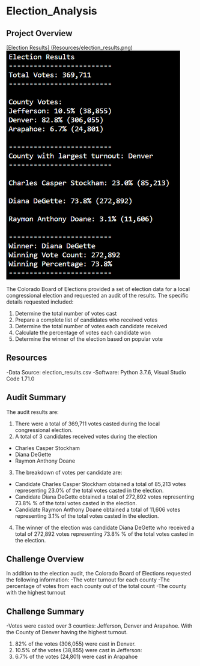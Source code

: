 # Election_Analysis

## Project Overview
[Election Results] (Resources/election_results.png)
![Election Results](https://github.com/coralrofa/election_analysis/blob/main/Resources/election_results.png)


 
The Colorado Board of Elections provided a set of election data for a local congressional election and requested an audit of the results. The specific details requested included:

1. Determine the total number of votes cast 
2. Prepare a complete list of candidates who received votes
3. Determine the total number of votes each candidate received
4. Calculate the percentage of votes each candidate won
5. Determine the winner of the election based on popular vote

## Resources
-Data Source: election_results.csv
-Software: Python 3.7.6, Visual Studio Code 1.71.0

## Audit Summary
The audit results are:
1. There were a total of 369,711 votes casted during the local congressional election. 
2. A total of 3 candidates received votes during the election
  - Charles Casper Stockham
  - Diana DeGette
  - Raymon Anthony Doane
3. The breakdown of votes per candidate are:  
  - Candidate Charles Casper Stockham obtained a total of 85,213 votes representing 23.0% of the total votes casted in the election.
  - Candidate Diana DeGette obtained a total of 272,892 votes representing 73.8% % of the total votes casted in the election. 
  - Candidate Raymon Anthony Doane obtained a total of 11,606 votes representing 3.1% of the total votes casted in the election.
4. The winner of the election was candidate Diana DeGette who received a total of 272,892 votes representing 73.8% % of the total votes casted in the election. 

## Challenge Overview
In addition to the election audit, the Colorado Board of Elections requested the following information:
-The voter turnout for each county
-The percentage of votes from each county out of the total count
-The county with the highest turnout

## Challenge Summary
-Votes were casted over 3 counties: Jefferson, Denver and Arapahoe. With the County of Denver having the highest turnout.
1. 82% of the votes (306,055) were cast in Denver.
2. 10.5% of the votes (38,855) were cast in Jefferson:
3. 6.7% of the votes (24,801) were cast in Arapahoe

